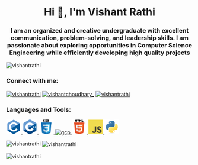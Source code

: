 <h1 align="center">Hi 👋, I'm Vishant Rathi</h1>
<h3 align="center">I am an organized and creative undergraduate with excellent communication, problem-solving, and leadership skills. I am passionate about exploring opportunities in Computer Science Engineering while efficiently developing high quality projects</h3>

<p align="left"> <img src="https://komarev.com/ghpvc/?username=vishantrathi&label=Profile%20views&color=0e75b6&style=flat" alt="vishantrathi" /> </p>

<h3 align="left">Connect with me:</h3>
<p align="left">
<a href="https://linkedin.com/in/vishantrathi" target="blank"><img align="center" src="https://raw.githubusercontent.com/rahuldkjain/github-profile-readme-generator/master/src/images/icons/Social/linked-in-alt.svg" alt="vishantrathi" height="30" width="40" /></a>
<a href="https://instagram.com/vishantchoudhary_" target="blank"><img align="center" src="https://raw.githubusercontent.com/rahuldkjain/github-profile-readme-generator/master/src/images/icons/Social/instagram.svg" alt="vishantchoudhary_" height="30" width="40" /></a>
<a href="https://www.leetcode.com/vishantrathi" target="blank"><img align="center" src="https://raw.githubusercontent.com/rahuldkjain/github-profile-readme-generator/master/src/images/icons/Social/leet-code.svg" alt="vishantrathi" height="30" width="40" /></a>
</p>

<h3 align="left">Languages and Tools:</h3>
<p align="left"> <a href="https://www.cprogramming.com/" target="_blank" rel="noreferrer"> <img src="https://raw.githubusercontent.com/devicons/devicon/master/icons/c/c-original.svg" alt="c" width="40" height="40"/> </a> <a href="https://www.w3schools.com/cpp/" target="_blank" rel="noreferrer"> <img src="https://raw.githubusercontent.com/devicons/devicon/master/icons/cplusplus/cplusplus-original.svg" alt="cplusplus" width="40" height="40"/> </a> <a href="https://www.w3schools.com/css/" target="_blank" rel="noreferrer"> <img src="https://raw.githubusercontent.com/devicons/devicon/master/icons/css3/css3-original-wordmark.svg" alt="css3" width="40" height="40"/> </a> <a href="https://cloud.google.com" target="_blank" rel="noreferrer"> <img src="https://www.vectorlogo.zone/logos/google_cloud/google_cloud-icon.svg" alt="gcp" width="40" height="40"/> </a> <a href="https://www.w3.org/html/" target="_blank" rel="noreferrer"> <img src="https://raw.githubusercontent.com/devicons/devicon/master/icons/html5/html5-original-wordmark.svg" alt="html5" width="40" height="40"/> </a> <a href="https://developer.mozilla.org/en-US/docs/Web/JavaScript" target="_blank" rel="noreferrer"> <img src="https://raw.githubusercontent.com/devicons/devicon/master/icons/javascript/javascript-original.svg" alt="javascript" width="40" height="40"/> </a> <a href="https://www.python.org" target="_blank" rel="noreferrer"> <img src="https://raw.githubusercontent.com/devicons/devicon/master/icons/python/python-original.svg" alt="python" width="40" height="40"/> </a> </p>

<p><img align="left" src="https://github-readme-stats.vercel.app/api/top-langs?username=vishantrathi&show_icons=true&locale=en&layout=compact" alt="vishantrathi" /></p>

<p>&nbsp;<img align="center" src="https://github-readme-stats.vercel.app/api?username=vishantrathi&show_icons=true&locale=en" alt="vishantrathi" /></p>

<p><img align="center" src="https://github-readme-streak-stats.herokuapp.com/?user=vishantrathi&" alt="vishantrathi" /></p>
